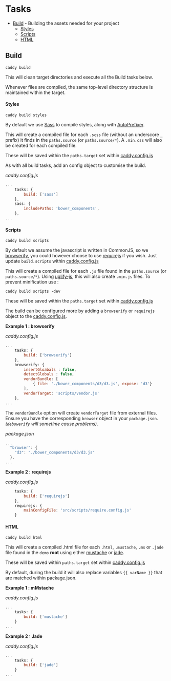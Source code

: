 # Tasks

 * [Build](#build) - Building the assets needed for your project
    * [Styles](#styles)
    * [Scripts](#scripts)
    * [HTML](#html)

## Build

`caddy build`

This will clean target directories and execute all the Build tasks below.

Whenever files are compiled, the same top-level directory structure is maintained within the target.

#### Styles

`caddy build styles`

By default we use [Sass](http://sass-lang.com/) to compile styles, along with [AutoPrefixer](https://www.npmjs.com/package/autoprefixer).

This will create a compiled file for each `.scss` file (without an underscore `_` prefix) it finds in the `paths.source` (or `paths.source/*`). A `.min.css` will also be created for each compiled file.

These will be saved within the `paths.target` set within [caddy.config.js](boilerplate/caddy.config.js)

As with all build tasks, add an config object to customise the build.

*caddy.config.js*
```javascript
...
    tasks: {
        build: ['sass']
    },
    sass: {
        includePaths: 'bower_components',
    },
...
```

#### Scripts

`caddy build scripts`

By default we assume the javascript is written in CommonJS, so we [browserify](https://www.npmjs.com/package/browserify), you could however choose to use [requirejs](http://requirejs.org/) if you wish.
Just update `build.scripts` within [caddy.config.js](boilerplate/caddy.config.js)

This will create a compiled file for each `.js` file found in the `paths.source` (or `paths.source/*`).
Using [uglify-js](https://www.npmjs.com/package/uglify-js), this will also create `.min.js` files.  To prevent minification use :

`caddy build scripts -dev`

These will be saved within the `paths.target` set within [caddy.config.js](boilerplate/caddy.config.js)

The build can be configured more by adding a `browserify` or `requirejs` object to the [caddy.config.js](boilerplate/caddy.config.js).

**Example 1 : browserify** 

*caddy.config.js*

```javascript
...
    tasks: {
        build: ['browserify']
    },
    browserify: {
        insertGloabals : false,
        detectGlobals : false,
        vendorBundle: [
            { file: './bower_components/d3/d3.js', expose: 'd3'}
        ],
        vendorTarget: 'scripts/vendor.js'
    },
...
```

The `vendorBundle` option will create `vendorTarget` file from external files. Ensure you have the corresponding `browser` object in your `package.json`. *(`debowerify` will sometime cause problems).* 

*package.json*
```javascript
...
  "browser": {
    "d3": "./bower_components/d3/d3.js"
  },
...
```

**Example 2 : requirejs**

*caddy.config.js*
```javascript
    tasks: {
        build: ['requirejs']
    },
    requirejs: {
        mainConfigFile: 'src/scripts/require.config.js'
    }
```

#### HTML

`caddy build html`

This will create a compiled .html file for each `.html`, `.mustache`, `.ms` or `.jade` file found in the `demo` **root** using either [mustache](https://github.com/janl/mustache.js) or [jade](http://jade-lang.com/).

These will be saved within `paths.target` set within [caddy.config.js](boilerplate/caddy.config.js)

By default, during the build it will also replace variables `{{ varName }}` that are matched within package.json.

**Example 1 : mMstache** 

*caddy.config.js*
```javascript
...
    tasks: {
        build: ['mustache']
    }
...
```

**Example 2 : Jade** 

*caddy.config.js*
```javascript
...
    tasks: {
        build: ['jade']
    }
...
```
